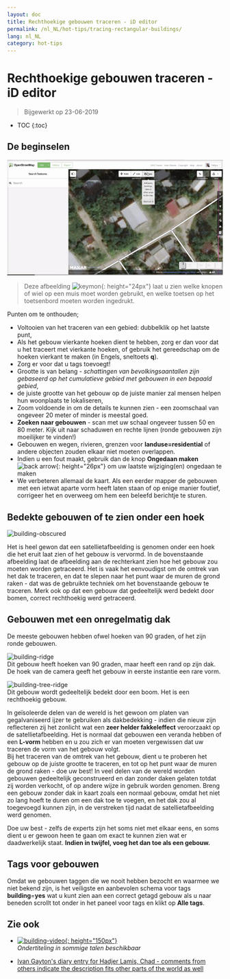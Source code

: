```yaml
---
layout: doc
title: Rechthoekige gebouwen traceren - iD editor
permalink: /nl_NL/hot-tips/tracing-rectangular-buildings/
lang: nl_NL
category: hot-tips
---
```


Rechthoekige gebouwen traceren - iD editor
============

> Bijgewerkt op 23-06-2019

- TOC
{:toc}

De beginselen
----------

![Rectangular building][]  

> Deze afbeelding ![keymon]{: height="24px"} laat u zien welke knopen of wiel op een muis moet worden gebruikt, en welke toetsen op het toetsenbord moeten worden ingedrukt.  

Punten om te onthouden;  

- Voltooien van het traceren van een gebied: dubbelklik op het laatste punt,  
- Als het gebouw vierkante hoeken dient te hebben, zorg er dan voor dat u het traceert met vierkante hoeken, of gebruik het gereedschap om de hoeken vierkant te maken (in Engels, sneltoets **q**).  
- Zorg er voor dat u tags toevoegt!  
- Grootte is van belang - *schattingen van bevolkingsaantallen zijn gebaseerd op het cumulatieve gebied met gebouwen in een bepaald gebied*,  
- de juiste grootte van het gebouw op de juiste manier zal mensen helpen hun woonplaats te lokaliseren,  
- Zoom voldoende in om de details te kunnen zien - een zoomschaal van ongeveer 20 meter of minder is meestal goed.  
- **Zoeken naar gebouwen** - scan met uw schaal ongeveer tussen 50 en 80 meter. Kijk uit naar schaduwen en rechte lijnen (ronde gebouwen zijn moeilijker te vinden!)  
- Gebouwen en wegen, rivieren, grenzen voor **landuse=residential** of andere objecten zouden elkaar niet moeten overlappen.  
- Indien u een fout maakt, gebruik dan de knop **Ongedaan maken** ![back arrow]{: height="26px"} om uw laatste wijziging(en) ongedaan te maken  
- We verbeteren allemaal de kaart. Als een eerder mapper de gebouwen met een ietwat aparte vorm heeft laten staan of op enige manier foutief, corrigeer het en overweeg om hem een beleefd berichtje te sturen.  

Bedekte gebouwen of te zien onder een hoek  
--------------------------------------

![building-obscured][]  

Het is heel gewon dat een satellietafbeelding is genomen onder een hoek die het eruit laat zien of het gebouw is vervormd. In de bovenstaande afbeelding laat de afbeelding aan de rechterkant zien hoe het gebouw zou moeten worden getraceerd. Het is vaak het eenvoudigst om de omtrek van het dak te traceren, en dat te slepen naar het punt waar de muren de grond raken - dat was de gebruikte techniek om het bovenstaande gebouw te traceren. Merk ook op dat een gebouw dat gedeeltelijk werd bedekt door bomen, correct rechthoekig werd getraceerd. 

Gebouwen met een onregelmatig dak
----------------------------
 
De meeste gebouwen hebben ofwel hoeken van 90 graden, of het zijn ronde gebouwen.  

![building-ridge][]  
Dit gebouw heeft hoeken van 90 graden, maar heeft een rand op zijn dak. De hoek van de camera geeft het gebouw in eerste instantie een rare vorm.  

![building-tree-ridge][]  
Dit gebouw wordt gedeeltelijk bedekt door een boom. Het is een rechthoekig gebouw.  

In geïsoleerde delen van de wereld is het gewoon om platen van gegalvaniseerd ijzer te gebruiken als dakbedekking - indien die nieuw zijn reflecteren zij het zonlicht wat een **zeer helder fakkeleffect** veroorzaakt op de satellietafbeelding. Het is normaal dat gebouwen een veranda hebben of een **L-vorm** hebben en u zou zich er van moeten vergewissen dat uw traceren de vorm van het gebouw volgt.  
Bij het traceren van de omtrek van het gebouw, dient u te proberen het gebouw op de juiste grootte te traceren, en tot op het punt waar de muren de grond raken - doe uw best! In veel delen van de wereld worden gebouwen gedeeltelijk geconstrueerd en dan zonder daken gelaten totdat zij worden verkocht, of op andere wijze in gebruik worden genomen. Breng een gebouw zonder dak in kaart zoals een normaal gebouw, omdat het niet zo lang hoeft te duren om een dak toe te voegen, en het dak zou al toegevoegd kunnen zijn, in de verstreken tijd nadat de satellietafbeelding werd genomen.  

Doe uw best - zelfs de experts zijn het soms niet met elkaar eens, en soms dient u er gewoon heen te gaan om exact te kunnen zien wat er daadwerkelijk staat. **Indien in twijfel, voeg het dan toe als een gebouw.**  

Tags voor gebouwen
-------------

Omdat we gebouwen taggen die we nooit hebben bezocht en waarmee we niet bekend zijn, is het veiligste en aanbevolen schema voor tags **building**=**yes** wat u kunt zien aan een correct getagd gebouw als u naar beneden scrollt tot onder in het paneel voor tags en klikt op **Alle tags**.  

Zie ook  
---------

- [![building-video]{: height="150px"}](https://www.youtube.com/watch?v=VPJz-AucqF4&index=7&list=PLb9506_-6FMHZ3nwn9heri3xjQKrSq1hN "Humanitarian OpenStreetMap Team Tutorial Videos - Adding a Building to OpenStreetMap")  
*Ondertiteling in sommige talen beschikbaar*  

- [Ivan Gayton's diary entry for Hadjer Lamis, Chad - comments from others indicate the description fits other parts of the world as well](https://www.openstreetmap.org/user/IvanGayton/diary/38612)



[Rectangular building]: /images/hot-tips/rectangular_building.gif "Een rechthoekig gebouw traceren, de hoeken vierkant maken en tags toevoegen."
[keymon]:/images/hot-tips/keymon.png
[building-ridge]: /images/hot-tips/building-ridge.png
[back arrow]: /images/beginner/back-arrow.png
[building-tree-ridge]: /images/hot-tips/building-tree-ridge.png
[building-obscured]: /images/hot-tips/buildings-obscured-traced-1.png "Vóór & na - traceren van een gebouw, weergegeven onder een hoek"
[building-video]: /images/hot-tips/building-video.png "Humanitarian OpenStreetMap Team Tutorial Videos - Adding a Building to OpenStreetMap"